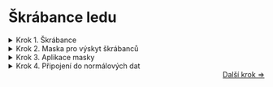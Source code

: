 # Škrábance ledu

<details>
<summary>Krok 1. Škrábance</summary>
Škrábance vytvoříme pomocí uzlu **Textura Voronoi**. Přidejte ji a upravte následovně:
- **Typ** uzlu změňte z F1 na **Distance to edge**
- **Velikost** na 0.8

Tento uzel také připojte za **Mapování** a následně přidejte za Texturu Voronoi uzel **Rampa barev** kde nejdříve posuvník s černou barvou posuňte úplně doleva, a následně tam posuňte i druhý s bílou barvou. Měli byste dosáhnou úzkých linek.
![L7](https://github.com/user-attachments/assets/a1552d82-abb2-4eb4-a2ba-e42eaab81ddf)

</details>
<details>
<summary>Krok 2. Maska pro výskyt škrábanců</summary>
Masku, kterou omezíme výskyt škrábanců založíme na uzlu **Textura šumu**. Vložte jej a nastavte takto:
- **Velikost** na 2
- **Detail** na maximum

Dále za tento uzel připojte novou **Rampu barev**, kde hodnoty bílé a černé dejte velmi blízko sobě pro zvýraznění kontrastu.
![L8](https://github.com/user-attachments/assets/cd3cbbb3-1782-4f8c-ba4c-12e16f484862)

</details>
<details>
<summary>Krok 3. Aplikace masky</summary>
 
Maskou vyhraničíme oblasti kde se mají škrábance projevovat připojíme pomocí uzlu **Mix color**. Přidejte jej do prostředí a do vstupu Faktor připojte výstup z Rampy barev od masky, a do barvy A připojte Rampu barev ze škrábancové skupiny.
![L9](https://github.com/user-attachments/assets/78791ba7-69eb-40f1-8337-5f8086931820)

</details>
<details>

<summary>Krok 4. Připojení do normálových dat</summary>

Konečně škrábance připojíme do normálové mapy a to znovu s uzlem **Bump**. Duplikujte uzel z minulé kapitoly a výstup nového připojte do normálového vstupu originálu. Do výšky pak připojte výstup z **Mix color**.
![L10](https://github.com/user-attachments/assets/183f192b-3af4-4fbf-bfdd-a79d031a8871)
</details>

<div align="right">
<a href="https://github.com/Milimar16/Blender-realisticke-povrchy/blob/main/Led%20-%20p%C5%99ehled.md">Další krok =></a>
 </div>
